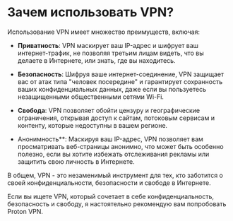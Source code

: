 # Зачем использовать VPN?

Использование VPN имеет множество преимуществ, включая:

- **Приватность**: VPN маскирует ваш IP-адрес и шифрует ваш интернет-трафик, не позволяя третьим лицам видеть, что вы делаете в Интернете, или знать, где вы находитесь.

- **Безопасность**: Шифруя ваше интернет-соединение, VPN защищает вас от атак типа "человек посередине" и гарантирует сохранность ваших конфиденциальных данных, даже если вы пользуетесь незащищенными общественными сетями Wi-Fi.

- **Свобода**: VPN позволяет обойти цензуру и географические ограничения, открывая доступ к сайтам, потоковым сервисам и контенту, которые недоступны в вашем регионе.

- Анонимность**: Маскируя ваш IP-адрес, VPN позволяет вам просматривать веб-страницы анонимно, что может быть особенно полезно, если вы хотите избежать отслеживания рекламы или защитить свою личность в Интернете.

В общем, VPN - это незаменимый инструмент для тех, кто заботится о своей конфиденциальности, безопасности и свободе в Интернете.

Если вы ищете VPN, который сочетает в себе конфиденциальность, безопасность и свободу, я настоятельно рекомендую вам попробовать Proton VPN.
